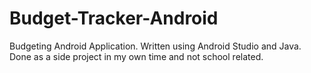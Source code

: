 # Budget-Tracker-Android
Budgeting Android Application.  Written using Android Studio and Java.  Done as a side project in my own time and not school related.
